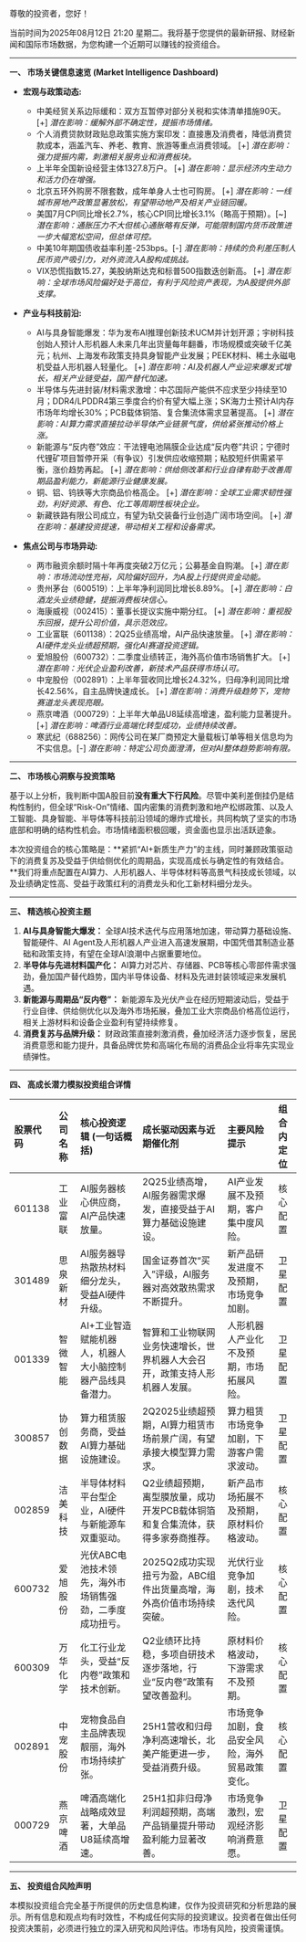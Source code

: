 尊敬的投资者，您好！

当前时间为2025年08月12日 21:20 星期二。我将基于您提供的最新研报、财经新闻和国际市场数据，为您构建一个近期可以赚钱的投资组合。

---

**一、 市场关键信息速览 (Market Intelligence Dashboard)**

*   **宏观与政策动态:**
    *   中美经贸关系边际缓和：双方互暂停对部分关税和实体清单措施90天。 [+] *潜在影响：缓解外部不确定性，提振市场情绪。*
    *   个人消费贷款财政贴息政策实施方案印发：直接惠及消费者，降低消费贷款成本，涵盖汽车、养老、教育、旅游等重点消费领域。 [+] *潜在影响：强力提振内需，刺激相关服务业和消费板块。*
    *   上半年全国新设经营主体1327.8万户。 [+] *潜在影响：显示经济内生动力和活力仍在增强。*
    *   北京五环外购房不限套数，成年单身人士也可购房。 [+] *潜在影响：一线城市房地产政策显著放松，有望带动地产及相关产业链回暖。*
    *   美国7月CPI同比增长2.7%，核心CPI同比增长3.1%（略高于预期）。[~] *潜在影响：通胀压力不大但核心通胀略有反弹，可能限制国内货币政策进一步大幅宽松空间，但总体可控。*
    *   中美10年期国债收益率利差-253bps。[-] *潜在影响：持续的负利差压制人民币资产吸引力，对外资流入A股构成挑战。*
    *   VIX恐慌指数15.27，美股纳斯达克和标普500指数迭创新高。 [+] *潜在影响：全球市场风险偏好处于高位，有利于风险资产表现，为A股提供外部支撑。*

*   **产业与科技前沿:**
    *   AI与具身智能爆发：华为发布AI推理创新技术UCM并计划开源；宇树科技创始人预计人形机器人未来几年出货量每年翻番，市场规模或突破千亿美元；杭州、上海发布政策支持具身智能产业发展；PEEK材料、稀土永磁电机受益人形机器人轻量化。 [+] *潜在影响：AI及机器人产业迎来爆发式增长，相关产业链受益，国产替代加速。*
    *   半导体与先进封装/材料需求激增：中芯国际产能供不应求至少持续至10月；DDR4/LPDDR4第三季度合约价有望大幅上涨；SK海力士预计AI内存市场年均增长30%；PCB载体铜箔、复合集流体需求显著提高。 [+] *潜在影响：AI算力需求直接拉动半导体产业链景气度，供给紧张推动价格上涨。*
    *   新能源与“反内卷”效应：干法锂电池隔膜企业达成“反内卷”共识；宁德时代锂矿项目暂停开采（有争议）引发供应收缩预期；粘胶短纤供需紧平衡，涨价趋势再起。 [+] *潜在影响：供给侧改革和行业自律有助于改善周期品盈利能力，新能源行业健康发展。*
    *   铜、铝、钨铁等大宗商品价格高企。 [+] *潜在影响：全球工业需求韧性强劲，利好资源、有色、化工等周期性板块企业。*
    *   新藏铁路有限公司成立，有望为轨交装备行业创造广阔市场空间。 [+] *潜在影响：基建投资提速，带动相关工程和设备需求。*

*   **焦点公司与市场异动:**
    *   两市融资余额时隔十年再度突破2万亿元；公募基金自购潮。 [+] *潜在影响：市场流动性充裕，风险偏好回升，为A股上行提供资金动能。*
    *   贵州茅台（600519）：上半年净利润同比增长8.89%。 [+] *潜在影响：白酒龙头业绩稳健，提振消费板块信心。*
    *   海康威视（002415）：董事长提议实施中期分红。 [+] *潜在影响：重视股东回报，提升公司价值，具示范效应。*
    *   工业富联（601138）：2Q25业绩高增，AI产品快速放量。 [+] *潜在影响：AI硬件龙头业绩超预期，强化AI赛道投资逻辑。*
    *   爱旭股份（600732）：二季度业绩转正，海外高价值市场销售扩大。 [+] *潜在影响：光伏企业盈利改善，新技术产品获得市场认可。*
    *   中宠股份（002891）：上半年营收同比增长24.32%，归母净利润同比增长42.56%，自主品牌快速成长。 [+] *潜在影响：消费升级趋势下，宠物赛道龙头表现亮眼。*
    *   燕京啤酒（000729）：上半年大单品U8延续高增速，盈利能力显著提升。 [+] *潜在影响：啤酒行业高端化转型成功，业绩持续改善。*
    *   寒武纪（688256）：网传公司在某厂商预定大量载板订单等相关信息均为不实信息。[-] *潜在影响：特定公司负面澄清，但对AI整体趋势影响有限。*

---

**二、 市场核心洞察与投资策略**

基于以上分析，我判断中国A股目前**没有重大下行风险**。尽管中美利差倒挂仍是结构性制约，但全球“Risk-On”情绪、国内密集的消费刺激和地产松绑政策、以及人工智能、具身智能、半导体等科技前沿领域的爆炸式增长，共同构筑了坚实的市场底部和明确的结构性机会。市场情绪面积极回暖，资金面也显示出活跃迹象。

本次投资组合的核心策略是：**紧抓“AI+新质生产力”的主线，同时兼顾政策驱动下的消费复苏及受益于供给侧优化的周期品，实现高成长与确定性的有效结合。**我们将重点配置在AI算力、人形机器人、半导体材料等高景气科技成长领域，以及业绩确定性高、受益于政策红利的消费龙头和化工新材料细分龙头。

---

**三、 精选核心投资主题**

1.  **AI与具身智能大爆发：** 全球AI技术迭代与应用落地加速，带动算力基础设施、智能硬件、AI Agent及人形机器人产业进入高速发展期，中国凭借其制造业基础和政策支持，有望在全球AI浪潮中占据重要地位。
2.  **半导体与先进材料国产化：** AI算力对芯片、存储器、PCB等核心零部件需求强劲，叠加国产替代趋势，国内半导体设备、材料及先进封装领域迎来发展机遇。
3.  **新能源与周期品“反内卷”：** 新能源车及光伏产业在经历短期波动后，受益于行业自律、供给侧优化以及海外市场拓展，叠加工业大宗商品价格高位运行，相关上游材料和设备企业盈利有望持续修复。
4.  **消费复苏与品牌升级：** 财政政策直接刺激消费，叠加经济活力逐步恢复，居民消费意愿和能力提升，具备品牌优势和高端化布局的消费品企业将率先实现业绩弹性。

---

**四、 高成长潜力模拟投资组合详情**

| 股票代码 | 公司名称 | 核心投资逻辑 (一句话概括) | 成长驱动因素与近期催化剂 | 主要风险提示 | 组合内定位 |
| :--- | :--- | :--- | :--- | :--- | :--- |
| 601138 | 工业富联 | AI服务器核心供应商，AI产品快速放量。 | 2Q25业绩高增，AI服务器需求爆发，直接受益于AI算力基础设施建设。 | AI产业发展不及预期，客户集中度风险。 | 核心配置 |
| 301489 | 思泉新材 | AI服务器导热散热材料细分龙头，受益AI硬件升级。 | 国金证券首次“买入”评级，AI服务器对高效散热需求不断提升。 | 新产品研发进度不及预期，市场竞争加剧。 | 卫星配置 |
| 001339 | 智微智能 | AI+工业智造赋能机器人，机器人大小脑控制器产品线具备潜力。 | 智算和工业物联网业务快速增长，世界机器人大会召开，政策支持人形机器人发展。 | 人形机器人产业化不及预期，市场拓展风险。 | 卫星配置 |
| 300857 | 协创数据 | 算力租赁服务商，受益AI算力基础设施建设。 | 2Q2025业绩超预期，AI算力租赁市场前景广阔，有望承接大模型算力需求。 | 算力租赁市场竞争加剧，下游客户需求波动。 | 卫星配置 |
| 002859 | 洁美科技 | 半导体材料平台型企业，AI硬件与新能源车双重驱动。 | Q2业绩超预期，离型膜放量，成功开发PCB载体铜箔和复合集流体，获得多家券商推荐。 | 新产品市场拓展不及预期，原材料价格波动。 | 核心配置 |
| 600732 | 爱旭股份 | 光伏ABC电池技术领先，海外市场销售强劲，二季度成功扭亏。 | 2025Q2成功实现扭亏为盈，ABC组件出货量高增，海外高价值市场持续突破。 | 光伏行业竞争加剧，技术迭代风险。 | 核心配置 |
| 600309 | 万华化学 | 化工行业龙头，受益“反内卷”政策和技术创新。 | Q2业绩环比持稳，多项自研技术逐步落地，行业“反内卷”政策有望改善盈利。 | 原材料价格波动，下游需求不及预期。 | 核心配置 |
| 002891 | 中宠股份 | 宠物食品自主品牌表现靓丽，海外市场持续扩张。 | 25H1营收和归母净利高速增长，北美产能更进一步，受益消费升级。 | 市场竞争加剧，食品安全风险，海外贸易政策变化。 | 核心配置 |
| 000729 | 燕京啤酒 | 啤酒高端化战略成效显著，大单品U8延续高增速。 | 25H1扣非归母净利润超预期，高端产品销量提升带动盈利能力显著改善。 | 市场竞争激烈，宏观经济影响消费意愿。 | 卫星配置 |

---

**五、 投资组合风险声明**

本模拟投资组合完全基于所提供的历史信息构建，仅作为投资研究和分析思路的展示。所有信息和观点均有时效性，不构成任何实际的投资建议。投资者在做出任何投资决策前，必须进行独立的深入研究和风险评估。市场有风险，投资需谨慎。